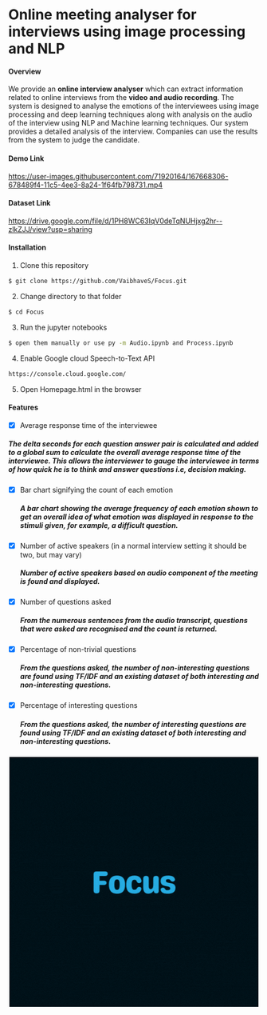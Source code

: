 # Online meeting analyser for interviews using image processing and NLP
<a name="overview">

#### Overview

We provide an **online interview analyser** which can extract information related to online interviews from the **video and audio recording**. The system is designed to  analyse the emotions of the interviewees using image processing and deep learning techniques along with analysis on the audio of the interview using NLP and Machine learning techniques. Our system provides a detailed analysis of the interview. Companies can use the results from the system to judge the candidate.
 
#### Demo Link 
https://user-images.githubusercontent.com/71920164/167668306-678489f4-11c5-4ee3-8a24-1f64fb798731.mp4
 
#### Dataset Link
https://drive.google.com/file/d/1PH8WC63IqV0deTqNUHjxg2hr--zlkZJJ/view?usp=sharing

<a name="installation">
 
#### Installation

1. Clone this repository

```sh
$ git clone https://github.com/VaibhaveS/Focus.git
```

2. Change directory to that folder

```sh
$ cd Focus
```
  
3. Run the jupyter notebooks 
  
```sh
$ open them manually or use py -m Audio.ipynb and Process.ipynb
```
 
4. Enable Google cloud Speech-to-Text API 
 
 ```sh 
 https://console.cloud.google.com/
 ```

5. Open Homepage.html in the browser
 
<a name="features">

#### Features

- [x] Average response time of the interviewee
 <h5> The delta seconds for each question answer pair is calculated and added to a global sum to calculate the overall average response time of the interviewee.
 This allows the interviewer to gauge the interviewee in terms of how quick he is to think and answer questions i.e, decision making. </h5>
 
- [x] Bar chart signifying the count of each emotion
 
  <h5> A bar chart showing the average frequency of each emotion shown to get an overall idea of what emotion was displayed in response to the stimuli given, for example, a difficult question.  </h5>
 
- [x] Number of active speakers (in a normal interview setting it should be two, but may vary)
 
  <h5> Number of active speakers based on audio component of the meeting is found and displayed. </h5>
 
- [x] Number of questions asked
 
  <h5> From the numerous sentences from the audio transcript, questions that were asked are recognised and the count is returned. </h5>
 
- [x] Percentage of non-trivial questions
 
  <h5> From the questions asked, the number of non-interesting questions are found using TF/IDF and an existing dataset of both interesting and non-interesting questions. </h5>

 
- [x] Percentage of interesting questions
 
  <h5> From the questions asked, the number of interesting questions are found using TF/IDF and an existing dataset of both interesting and non-interesting questions. </h5>
 
<p align="center">
  <img src="https://github.com/VaibhaveS/Focus/blob/main/LOGO5.gif" style="margin:auto">
</p>
